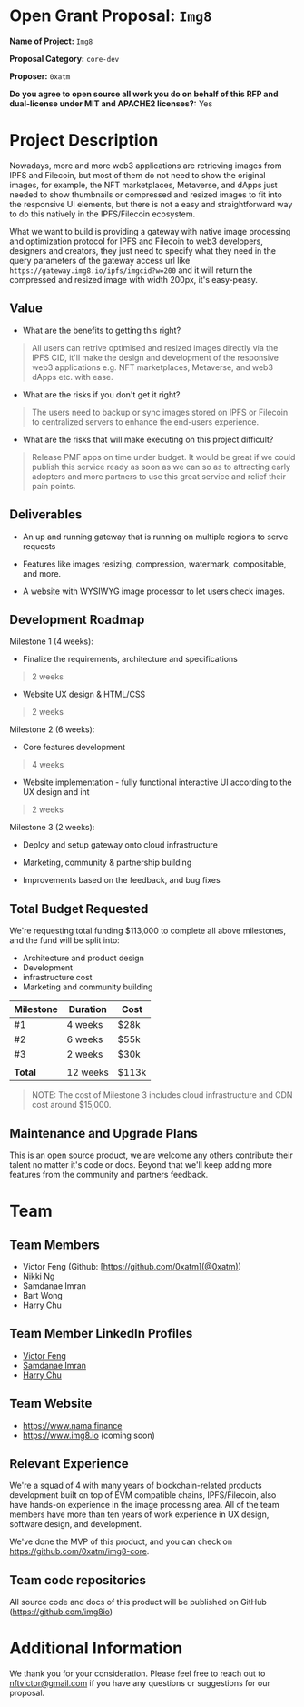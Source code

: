 # Open Grant Proposal: `Img8`

**Name of Project:** `Img8`

**Proposal Category:** `core-dev`

**Proposer:** `0xatm`

**Do you agree to open source all work you do on behalf of this RFP and dual-license under MIT and APACHE2 licenses?:** Yes

# Project Description

Nowadays, more and more web3 applications are retrieving images from IPFS and Filecoin, but most of them do not need to show the original images, for example, the NFT marketplaces, Metaverse, and dApps just needed to show thumbnails or compressed and resized images to fit into the responsive UI elements, but there is not a easy and straightforward way to do this natively in the IPFS/Filecoin ecosystem.

What we want to build is providing a gateway with native image processing and optimization protocol for IPFS and Filecoin to web3 developers, designers and creators, they just need to specify what they need in the query parameters of the gateway access url like `https://gateway.img8.io/ipfs/imgcid?w=200` and it will return the compressed and resized image with width 200px, it's easy-peasy.

## Value

- What are the benefits to getting this right?

> All users can retrive optimised and resized images directly via the IPFS CID, it'll make the design and development of the responsive web3 applications e.g. NFT marketplaces, Metaverse, and web3 dApps etc. with ease.

- What are the risks if you don't get it right?

> The users need to backup or sync images stored on IPFS or Filecoin to centralized servers to enhance the end-users experience.

- What are the risks that will make executing on this project difficult?

> Release PMF apps on time under budget. It would be great if we could publish this service ready as soon as we can so as to attracting early adopters and more partners to use this great service and relief their pain points.


## Deliverables

- An up and running gateway that is running on multiple regions to serve requests

- Features like images resizing, compression, watermark, compositable, and more.

- A website with WYSIWYG image processor to let users check images.

## Development Roadmap

Milestone 1 (4 weeks):

- Finalize the requirements, architecture and specifications

> 2 weeks

- Website UX design & HTML/CSS

> 2 weeks

Milestone 2 (6 weeks):

- Core features development

> 4 weeks

- Website implementation - fully functional interactive UI according to the UX design and int

> 2 weeks

Milestone 3 (2 weeks):

- Deploy and setup gateway onto cloud infrastructure

- Marketing, community & partnership building

- Improvements based on the feedback, and bug fixes

## Total Budget Requested

We're requesting total funding $113,000 to complete all above milestones, and the fund will be split into:

- Architecture and product design
- Development
- infrastructure cost
- Marketing and community building

| Milestone  | Duration| Cost   |
|------------|---------|--------|
|   #1       | 4 weeks | $28k   |
|   #2       | 6 weeks | $55k   |
|   #3       | 2 weeks | $30k   |
|            |         |        |
| **Total**  | 12 weeks| $113k  |

> NOTE: The cost of Milestone 3 includes cloud infrastructure and CDN cost around $15,000.


## Maintenance and Upgrade Plans

This is an open source product, we are welcome any others contribute their talent no matter it's code or docs. Beyond that we'll keep adding more features from the community and partners feedback.

# Team

## Team Members

- Victor Feng (Github: [https://github.com/0xatm](@0xatm))
- Nikki Ng
- Samdanae Imran
- Bart Wong
- Harry Chu

## Team Member LinkedIn Profiles

- [Victor Feng](https://www.linkedin.com/in/imrfeng/)
- [Samdanae Imran](https://www.linkedin.com/in/samdanae/)
- [Harry Chu](https://www.linkedin.com/in/harry-chu-39999792/)

## Team Website

- https://www.nama.finance
- https://www.img8.io (coming soon)

## Relevant Experience

We're a squad of 4 with many years of blockchain-related products development built on top of EVM compatible chains, IPFS/Filecoin, also have hands-on experience in the image processing area. All of the team members have more than ten years of work experience in UX design, software design, and development.

We've done the MVP of this product, and you can check on https://github.com/0xatm/img8-core.

## Team code repositories

All source code and docs of this product will be published on GitHub (https://github.com/img8io)

# Additional Information

We thank you for your consideration. Please feel free to reach out to nftvictor@gmail.com if you have any questions or suggestions for our proposal.
